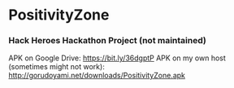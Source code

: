 # PositivityZone
### Hack Heroes Hackathon Project (not maintained)
APK on Google Drive: https://bit.ly/36dgptP
APK on my own host (sometimes might not work): http://gorudoyami.net/downloads/PositivityZone.apk

